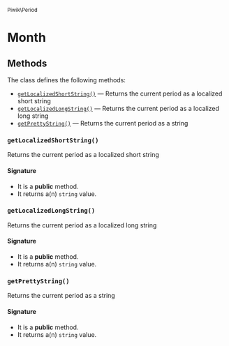 <small>Piwik\Period</small>

Month
=====


Methods
-------

The class defines the following methods:

- [`getLocalizedShortString()`](#getLocalizedShortString) &mdash; Returns the current period as a localized short string
- [`getLocalizedLongString()`](#getLocalizedLongString) &mdash; Returns the current period as a localized long string
- [`getPrettyString()`](#getPrettyString) &mdash; Returns the current period as a string

### `getLocalizedShortString()` <a name="getLocalizedShortString"></a>

Returns the current period as a localized short string

#### Signature

- It is a **public** method.
- It returns a(n) `string` value.

### `getLocalizedLongString()` <a name="getLocalizedLongString"></a>

Returns the current period as a localized long string

#### Signature

- It is a **public** method.
- It returns a(n) `string` value.

### `getPrettyString()` <a name="getPrettyString"></a>

Returns the current period as a string

#### Signature

- It is a **public** method.
- It returns a(n) `string` value.

